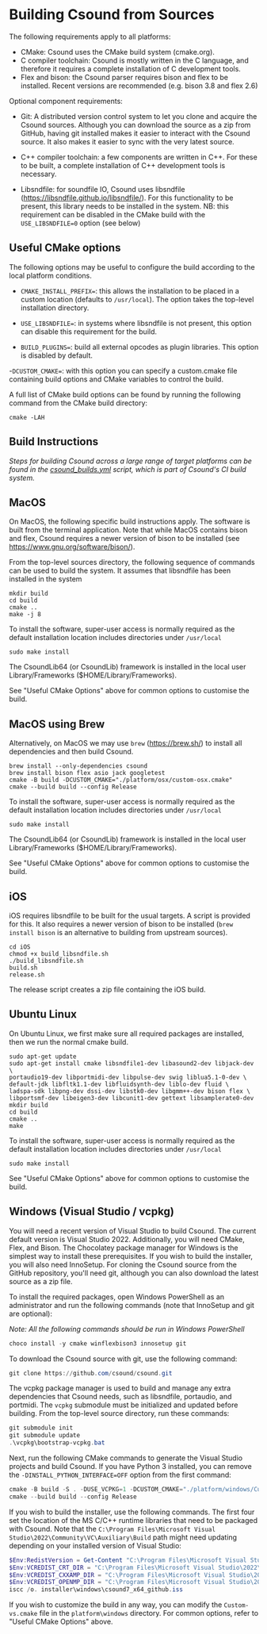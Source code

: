 Building Csound from Sources
=========================

The following requirements apply to all platforms:

- CMake: Csound uses the CMake build system (cmake.org).
- C compiler toolchain: Csound is mostly written in the C language, and therefore
it requires a complete installation of C development tools.
- Flex and bison: the Csound parser requires bison and flex to be
  installed. Recent versions are recommended (e.g. bison 3.8 and flex 2.6)

Optional component requirements:

- Git: A distributed version control system to let you clone and acquire
the Csound sources. Although you can download the source as a zip from GitHub,
having git installed makes it easier to interact with the Csound source. It
also makes it easier to sync with the very latest source.  

- C++ compiler toolchain: a few components are written in C++. For
these to be built, a complete installation of C++ development tools is
necessary.

- Libsndfile: for soundfile IO, Csound uses libsndfile
(https://libsndfile.github.io/libsndfile/).
For this functionality to be present, this library needs to be
installed in the system. NB: this requirement can be disabled in the
CMake build with the `USE_LIBSNDFILE=0` option (see below)


Useful CMake options
--------------

The following options may be useful to configure the build according
to the local platform conditions.

- `CMAKE_INSTALL_PREFIX=`: this allows the installation to be placed
in a custom location (defaults to `/usr/local`). The option takes the
top-level installation directory.

- `USE_LIBSNDFILE=`: in systems where libsndfile is not present, this
option can disable this requirement for the build.

- `BUILD_PLUGINS=`: build all external opcodes as plugin libraries.
This option is disabled by default.

-`DCUSTOM_CMAKE=`: with this option you can specify a custom.cmake
file containing build options and CMake variables to control the build.

A full list of CMake build options can be found by running the following
command from the CMake build directory:

```
cmake -LAH
```

Build Instructions
----

*Steps for building Csound across a large range of target platforms can be found in the [csound_builds.yml](https://github.com/csound/csound/blob/develop/.github/workflows/csound_builds.yml) script, which is part of Csound's CI build system.*


MacOS
----

On MacOS, the following specific build instructions apply. The
software is built from the terminal application. Note that while
MacOS contains bison and flex, Csound requires a newer version
of bison to be installed (see https://www.gnu.org/software/bison/).

From the top-level sources directory, the following sequence of commands
can be used to build the system.  It assumes that libsndfile has been
installed in the system

```
mkdir build
cd build
cmake ..
make -j 8
```

To install the software, super-user access is normally required as the
default installation location includes directories under `/usr/local`

```
sudo make install
```

The CsoundLib64 (or CsoundLib) framework is installed in the local
user Library/Frameworks ($HOME/Library/Frameworks).

See "Useful CMake Options" above for common options to customise the
build.

MacOS using Brew
----

Alternatively, on MacOS we may use `brew` (https://brew.sh/) to install all dependencies
and then build Csound.

```
brew install --only-dependencies csound
brew install bison flex asio jack googletest
cmake -B build -DCUSTOM_CMAKE="./platform/osx/custom-osx.cmake"
cmake --build build --config Release
```

To install the software, super-user access is normally required as the
default installation location includes directories under `/usr/local`

```
sudo make install
```

The CsoundLib64 (or CsoundLib) framework is installed in the local
user Library/Frameworks ($HOME/Library/Frameworks).

See "Useful CMake Options" above for common options to customise the
build.

iOS
----

iOS requires libsndfile to be built for the usual targets. A script
is provided for this. It also requires a newer version of bison to
be installed (`brew install bison` is an alternative to building from
upstream sources).

```
cd iOS
chmod +x build_libsndfile.sh
./build_libsndfile.sh
build.sh
release.sh
```

The release script creates a zip file containing the iOS build.

Ubuntu Linux
------

On Ubuntu Linux, we first make sure all required packages are
installed, then we run the normal cmake build.


```
sudo apt-get update
sudo apt-get install cmake libsndfile1-dev libasound2-dev libjack-dev \
portaudio19-dev libportmidi-dev libpulse-dev swig liblua5.1-0-dev \
default-jdk libfltk1.1-dev libfluidsynth-dev liblo-dev fluid \
ladspa-sdk libpng-dev dssi-dev libstk0-dev libgmm++-dev bison flex \
libportsmf-dev libeigen3-dev libcunit1-dev gettext libsamplerate0-dev
mkdir build
cd build
cmake ..
make
```
To install the software, super-user access is normally required as the
default installation location includes directories under `/usr/local`

```
sudo make install
```

See "Useful CMake Options" above for common options to customise the
build.

Windows (Visual Studio / vcpkg)
----

You will need a recent version of Visual Studio to build Csound. The current default version is Visual Studio 2022. Additionally, you will need CMake, Flex, and Bison. The Chocolatey package manager for Windows is the simplest way to install these prerequisites. If you wish to build the installer, you will also need InnoSetup. For cloning the Csound source from the GitHub repository, you'll need git, although you can also download the latest source as a zip file.

To install the required packages, open Windows PowerShell as an administrator and run the following commands (note that InnoSetup and git are optional):

*Note: All the following commands should be run in Windows PowerShell*

```powershell
choco install -y cmake winflexbison3 innosetup git
```

To download the Csound source with git, use the following command:

```powershell
git clone https://github.com/csound/csound.git
```

The vcpkg package manager is used to build and manage any extra dependencies that Csound needs, such as libsndfile, portaudio, and portmidi. The `vcpkg` submodule must be initialized and updated before building. From the top-level source directory, run these commands:

```powershell
git submodule init
git submodule update
.\vcpkg\bootstrap-vcpkg.bat
```

Next, run the following CMake commands to generate the Visual Studio projects and build Csound. If you have Python 3 installed, you can remove the `-DINSTALL_PYTHON_INTERFACE=OFF` option from the first command:

```powershell
cmake -B build -S . -DUSE_VCPKG=1 -DCUSTOM_CMAKE="./platform/windows/Custom-vs.cmake" -DINSTALL_PYTHON_INTERFACE=OFF
cmake --build build --config Release
```

If you wish to build the installer, use the following commands. The first four set the location of the MS C/C++ runtime libraries that need to be packaged with Csound. Note that the `C:\Program Files\Microsoft Visual Studio\2022\Community\VC\Auxiliary\Build` path might need updating depending on your installed version of Visual Studio:

```powershell
$Env:RedistVersion = Get-Content "C:\Program Files\Microsoft Visual Studio\2022\Community\VC\Auxiliary\Build\Microsoft.VCRedistVersion.default.txt"
$Env:VCREDIST_CRT_DIR = "C:\Program Files\Microsoft Visual Studio\2022\Community\VC\Redist\MSVC\${Env:RedistVersion}\x64\Microsoft.VC143.CRT"
$Env:VCREDIST_CXXAMP_DIR = "C:\Program Files\Microsoft Visual Studio\2022\Community\VC\Redist\MSVC\${Env:RedistVersion}\x64\Microsoft.VC143.CXXAMP"
$Env:VCREDIST_OPENMP_DIR = "C:\Program Files\Microsoft Visual Studio\2022\Community\VC\Redist\MSVC\${Env:RedistVersion}\x64\Microsoft.VC143.OpenMP"
iscc /o. installer\windows\csound7_x64_github.iss
```

If you wish to customize the build in any way, you can modify the `Custom-vs.cmake` file in the `platform\windows` directory. For common options, refer to "Useful CMake Options" above.

















